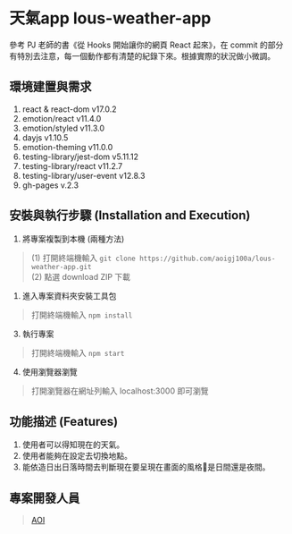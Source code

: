 # 天氣app lous-weather-app

參考 PJ 老師的書《從 Hooks 開始讓你的網頁 React 起來》，在 commit 的部分有特別去注意，每一個動作都有清楚的紀錄下來。根據實際的狀況做小微調。

## 環境建置與需求
1. react & react-dom v17.0.2
2. emotion/react v11.4.0
3. emotion/styled v11.3.0
4. dayjs v1.10.5
5. emotion-theming v11.0.0
6. testing-library/jest-dom v5.11.12
7. testing-library/react v11.2.7
8. testing-library/user-event v12.8.3
9. gh-pages v.2.3

## 安裝與執行步驟 (Installation and Execution)
1. 將專案複製到本機 (兩種方法)
> (1) 打開終端機輸入 
`git clone https://github.com/aoigj100a/lous-weather-app.git`</br>
> (2) 點選 download ZIP 下載

1. 進入專案資料夾安裝工具包
> 打開終端機輸入
`npm install`


3. 執行專案
> 打開終端機輸入 
`npm start`


4. 使用瀏覽器瀏覽
> 打開瀏覽器在網址列輸入 localhost:3000 即可瀏覽


## 功能描述 (Features)
1. 使用者可以得知現在的天氣。
2. 使用者能夠在設定去切換地點。
3. 能依造日出日落時間去判斷現在要呈現在畫面的風格是日間還是夜間。

## 專案開發人員

> [AOI](https://github.com/aoigj100a)
